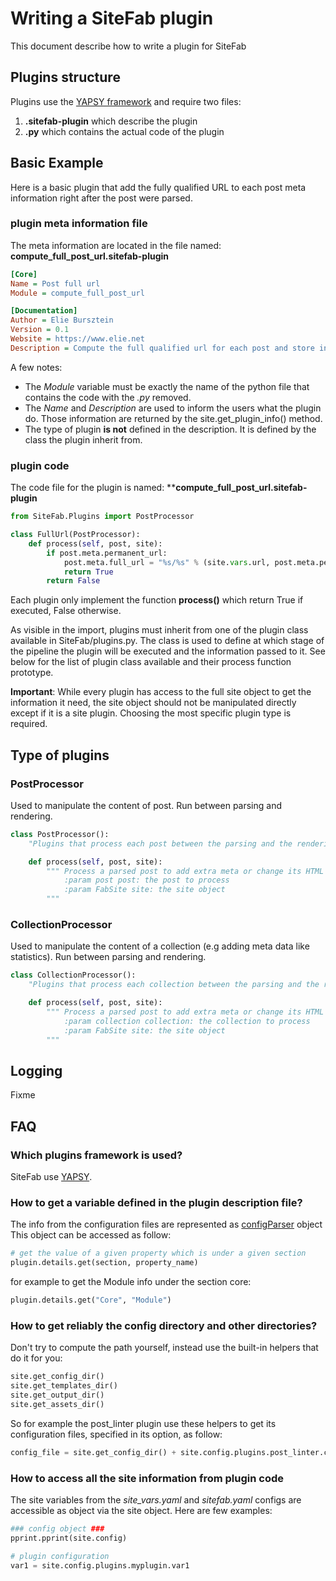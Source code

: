 # Writing a SiteFab plugin

This document describe how to write a plugin for SiteFab

## Plugins structure

Plugins use the [YAPSY framework](http://yapsy.sourceforge.net/) and require two files:

1. **.sitefab-plugin** which describe the plugin
2. **.py** which contains the actual code of the plugin

## Basic Example

Here is a basic plugin that add the fully qualified URL to each post meta information right after the post were parsed.

### plugin meta information file

The meta information are located in the file named: **compute_full_post_url.sitefab-plugin**

```ini
[Core]
Name = Post full url
Module = compute_full_post_url

[Documentation]
Author = Elie Bursztein
Version = 0.1
Website = https://www.elie.net
Description = Compute the full qualified url for each post and store in the post.meta under full_url
```

A few notes:

- The *Module* variable must be exactly the name of the python file that contains the code with the *.py* removed.
- The *Name* and *Description* are used to inform the users what the plugin do. Those information are returned by the site.get_plugin_info() method.
- The type of plugin **is not** defined in the description. It is defined by the class the plugin inherit from.

### plugin code

The code file for the plugin is named: ****compute_full_post_url.sitefab-plugin**

```python
from SiteFab.Plugins import PostProcessor

class FullUrl(PostProcessor):
    def process(self, post, site):
        if post.meta.permanent_url:
            post.meta.full_url = "%s/%s" % (site.vars.url, post.meta.permanent_url)
            return True
        return False
```

Each plugin only implement the function **process()** which return True if executed, False otherwise.

As visible in the import, plugins must inherit from one of the plugin class available in SiteFab/plugins.py. The class is used to define at which stage
of the pipeline the plugin will be executed and the information passed to it.
See below for the list of plugin class available and their process function prototype.

**Important**: While every plugin has access to the full site object to get the information it need, the site object should not be manipulated directly except
if it is a site plugin. Choosing the most specific plugin type is required.

## Type of plugins

### PostProcessor

Used to manipulate the content of post. Run between parsing and rendering.

```python
class PostProcessor():
    "Plugins that process each post between the parsing and the rendering"

    def process(self, post, site):
        """ Process a parsed post to add extra meta or change its HTML  
            :param post post: the post to process
            :param FabSite site: the site object
        """
```

### CollectionProcessor

Used to manipulate the content of a collection (e.g adding meta data like statistics). Run between parsing and rendering.

```python
class CollectionProcessor():
    "Plugins that process each collection between the parsing and the rendering"

    def process(self, post, site):
        """ Process a parsed post to add extra meta or change its HTML
            :param collection collection: the collection to process
            :param FabSite site: the site object
        """
```

## Logging
Fixme


## FAQ
### Which plugins framework is used?

SiteFab use [YAPSY](https://github.com/tibonihoo/yapsy).

### How to get a variable defined in the plugin description file?

The info from the configuration files are represented as [configParser](https://docs.python.org/2/library/configparser.html) object
This object can be accessed as follow:

```python
# get the value of a given property which is under a given section
plugin.details.get(section, property_name)
```

for example to get the Module info under the section core:

```python
plugin.details.get("Core", "Module")
```

### How to get reliably the config directory and other directories?

Don't try to compute the path yourself, instead use the built-in helpers that do it for you:

```python
site.get_config_dir()
site.get_templates_dir()
site.get_output_dir()
site.get_assets_dir()
```

So for example the post_linter plugin use these helpers to get its configuration files, specified in its option,
as follow:

```python
config_file = site.get_config_dir() + site.config.plugins.post_linter.config_file
```


### How to access all the site information from plugin code

The site variables from the *site_vars.yaml*  and *sitefab.yaml* configs are
accessible as object via the site object. Here are few examples:

```python
### config object ###
pprint.pprint(site.config)

# plugin configuration
var1 = site.config.plugins.myplugin.var1
```